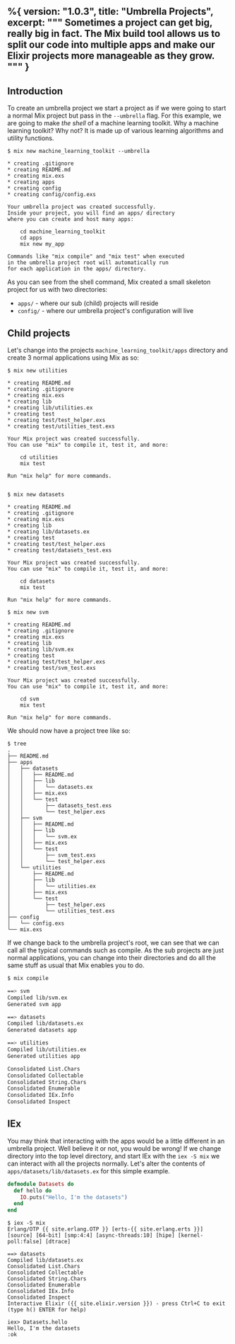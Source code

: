 %{
  version: "1.0.3",
  title: "Umbrella Projects",
  excerpt: """
  Sometimes a project can get big, really big in fact.
  The Mix build tool allows us to split our code into multiple apps and make our Elixir projects more manageable as they grow.
  """
}
---

## Introduction

To create an umbrella project we start a project as if we were going to start a normal Mix project but pass in the `--umbrella` flag.
For this example, we are going to make *the shell* of a machine learning toolkit.
Why a machine learning toolkit? Why not? It is made up of various learning algorithms and utility functions.

```shell
$ mix new machine_learning_toolkit --umbrella

* creating .gitignore
* creating README.md
* creating mix.exs
* creating apps
* creating config
* creating config/config.exs

Your umbrella project was created successfully.
Inside your project, you will find an apps/ directory
where you can create and host many apps:

    cd machine_learning_toolkit
    cd apps
    mix new my_app

Commands like "mix compile" and "mix test" when executed
in the umbrella project root will automatically run
for each application in the apps/ directory.
```

As you can see from the shell command, Mix created a small skeleton project for us with two directories:

- `apps/` - where our sub (child) projects will reside
- `config/` - where our umbrella project's configuration will live

## Child projects

Let's change into the projects `machine_learning_toolkit/apps` directory and create 3 normal applications using Mix as so:

```shell
$ mix new utilities

* creating README.md
* creating .gitignore
* creating mix.exs
* creating lib
* creating lib/utilities.ex
* creating test
* creating test/test_helper.exs
* creating test/utilities_test.exs

Your Mix project was created successfully.
You can use "mix" to compile it, test it, and more:

    cd utilities
    mix test

Run "mix help" for more commands.


$ mix new datasets

* creating README.md
* creating .gitignore
* creating mix.exs
* creating lib
* creating lib/datasets.ex
* creating test
* creating test/test_helper.exs
* creating test/datasets_test.exs

Your Mix project was created successfully.
You can use "mix" to compile it, test it, and more:

    cd datasets
    mix test

Run "mix help" for more commands.

$ mix new svm

* creating README.md
* creating .gitignore
* creating mix.exs
* creating lib
* creating lib/svm.ex
* creating test
* creating test/test_helper.exs
* creating test/svm_test.exs

Your Mix project was created successfully.
You can use "mix" to compile it, test it, and more:

    cd svm
    mix test

Run "mix help" for more commands.
```

We should now have a project tree like so:

```shell
$ tree
.
├── README.md
├── apps
│   ├── datasets
│   │   ├── README.md
│   │   ├── lib
│   │   │   └── datasets.ex
│   │   ├── mix.exs
│   │   └── test
│   │       ├── datasets_test.exs
│   │       └── test_helper.exs
│   ├── svm
│   │   ├── README.md
│   │   ├── lib
│   │   │   └── svm.ex
│   │   ├── mix.exs
│   │   └── test
│   │       ├── svm_test.exs
│   │       └── test_helper.exs
│   └── utilities
│       ├── README.md
│       ├── lib
│       │   └── utilities.ex
│       ├── mix.exs
│       └── test
│           ├── test_helper.exs
│           └── utilities_test.exs
├── config
│   └── config.exs
└── mix.exs
```

If we change back to the umbrella project's root, we can see that we can call all the typical commands such as compile.
As the sub projects are just normal applications, you can change into their directories and do all the same stuff as usual that Mix enables you to do.

```bash
$ mix compile

==> svm
Compiled lib/svm.ex
Generated svm app

==> datasets
Compiled lib/datasets.ex
Generated datasets app

==> utilities
Compiled lib/utilities.ex
Generated utilities app

Consolidated List.Chars
Consolidated Collectable
Consolidated String.Chars
Consolidated Enumerable
Consolidated IEx.Info
Consolidated Inspect
```

## IEx

You may think that interacting with the apps would be a little different in an umbrella project.
Well believe it or not, you would be wrong! If we change directory into the top level directory, and start IEx with the `iex -S mix` we can interact with all the projects normally.
Let's alter the contents of `apps/datasets/lib/datasets.ex` for this simple example.

```elixir
defmodule Datasets do
  def hello do
    IO.puts("Hello, I'm the datasets")
  end
end
```

```shell
$ iex -S mix
Erlang/OTP {{ site.erlang.OTP }} [erts-{{ site.erlang.erts }}] [source] [64-bit] [smp:4:4] [async-threads:10] [hipe] [kernel-poll:false] [dtrace]

==> datasets
Compiled lib/datasets.ex
Consolidated List.Chars
Consolidated Collectable
Consolidated String.Chars
Consolidated Enumerable
Consolidated IEx.Info
Consolidated Inspect
Interactive Elixir ({{ site.elixir.version }}) - press Ctrl+C to exit (type h() ENTER for help)

iex> Datasets.hello
Hello, I'm the datasets
:ok
```
